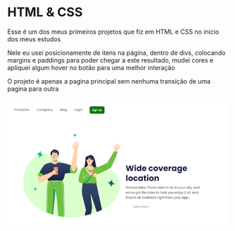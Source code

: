 <h1>HTML & CSS</h1>
<p>Esse é um dos meus primeiros projetos que fiz em HTML e CSS no início dos meus estudos</p>
<p>Nele eu usei posicionamente de itens na página, dentro de divs, colocando margins e paddings para poder chegar a este resultado, mudei cores e apliquei algum hover no botão para uma melhor interação</p>
<p>O projeto é apenas a pagina principal sem nenhuma transição de uma pagina para outra</p>
<img src= "https://github.com/Agner-hub/projeto-1/blob/main/img/descktop-1000.png?raw=true">
